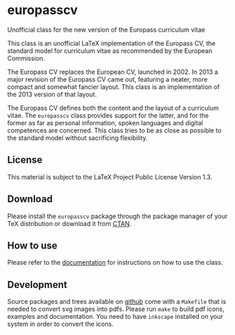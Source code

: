 # europasscv
Unofficial class for the new version of the Europass curriculum vitae

This class is an unofficial LaTeX implementation of the Europass CV, the
standard model for curriculum vitae as recommended by the European Commission.

The Europass CV replaces the European CV, launched in 2002. In 2013 a major
revision of the Europass CV came out, featuring a neater, more compact and
somewhat fancier layout. This class is an implementation of the 2013 version of
that layout.

The Europass CV defines both the content and the layout of a curriculum vitae.
The `europasscv` class provides support for the latter, and for the former as
far as personal information, spoken languages and digital competences are
concerned. This class tries to be as close as possible to the standard model
without sacrificing flexibility.

## License
This ma­te­rial is sub­ject to the LaTeX Project Public Li­cense Version 1.3.

## Download
Please install the `europasscv` package through the package manager of your TeX
distribution or download it from [CTAN](https://www.ctan.org/pkg/europasscv).

## How to use
Please refer to the
[documentation](https://www.devrandom.it/software/europasscv/)
for instructions on how to use the class.

## Development
Source packages and trees available on
[github](https://github.com/gmazzamuto/europasscv) come with a `Makefile` that
is needed to convert svg images into pdfs. Please run `make` to build pdf icons,
examples and documentation. You need to have `inkscape` installed on your system
in order to convert the icons.
